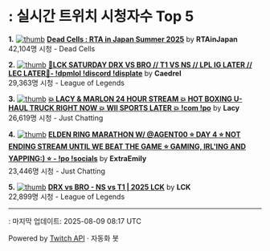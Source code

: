 # : 실시간 트위치 시청자수 Top 5

**1.** [![thumb](https://static-cdn.jtvnw.net/previews-ttv/live_user_rtainjapan-320x180.jpg)](https://twitch.tv/RTAinJapan)
**[Dead Cells : RTA in Japan Summer 2025](https://twitch.tv/RTAinJapan)** by **RTAinJapan**<br>42,104명 시청  - Dead Cells

**2.** [![thumb](https://static-cdn.jtvnw.net/previews-ttv/live_user_caedrel-320x180.jpg)](https://twitch.tv/Caedrel)
**[🔴LCK SATURDAY DRX VS BRO // T1 VS NS // LPL IG LATER // LEC LATER🔴-  !dpmlol !discord !displate](https://twitch.tv/Caedrel)** by **Caedrel**<br>29,363명 시청  - League of Legends

**3.** [![thumb](https://static-cdn.jtvnw.net/previews-ttv/live_user_lacy-320x180.jpg)](https://twitch.tv/Lacy)
**[💥 LACY & MARLON 24 HOUR STREAM 💥 HOT BOXING U-HAUL TRUCK RIGHT NOW 💥 WII SPORTS LATER 💥 !com !po](https://twitch.tv/Lacy)** by **Lacy**<br>26,619명 시청  - Just Chatting

**4.** [![thumb](https://static-cdn.jtvnw.net/previews-ttv/live_user_extraemily-320x180.jpg)](https://twitch.tv/ExtraEmily)
**[ELDEN RING MARATHON W/ @AGENT00 ⭐ DAY 4 ⭐ NOT ENDING STREAM UNTIL WE BEAT THE GAME ⭐ GAMING, IRL'ING AND YAPPING:) ⭐ - !po !socials](https://twitch.tv/ExtraEmily)** by **ExtraEmily**<br>23,446명 시청  - Just Chatting

**5.** [![thumb](https://static-cdn.jtvnw.net/previews-ttv/live_user_lck-320x180.jpg)](https://twitch.tv/LCK)
**[DRX vs BRO - NS vs T1 | 2025 LCK](https://twitch.tv/LCK)** by **LCK**<br>22,899명 시청  - League of Legends


---
: 마지막 업데이트: 2025-08-09 08:17 UTC

Powered by [Twitch API](https://dev.twitch.tv/docs/api/reference) · 자동화 봇